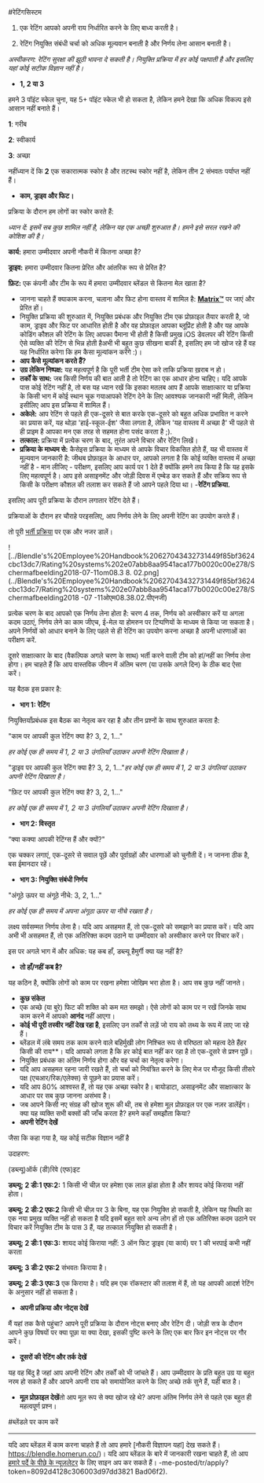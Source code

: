 #रेटिंगसिस्टम

1. एक रेटिंग आपको अपनी राय निर्धारित करने के लिए बाध्य करती है।

2. रेटिंग नियुक्ति संबंधी चर्चा को अधिक मूल्यवान बनाती है और निर्णय लेना आसान बनाती है।

*अस्वीकरण: रेटिंग सुरक्षा की झूठी भावना दे सकती है। नियुक्ति प्रक्रिया में हर कोई पक्षपाती है और इसलिए यहां कोई सटीक विज्ञान नहीं है।*

- **1, 2 या 3**

हमने 3 पॉइंट स्केल चुना, यह 5+ पॉइंट स्केल भी हो सकता है, लेकिन हमने देखा कि अधिक विकल्प इसे आसान नहीं बनाते हैं।

**1**: गरीब

**2**: स्वीकार्य

**3**: अच्छा

नहींध्यान दें कि **2** एक सकारात्मक स्कोर है और तटस्थ स्कोर नहीं है, लेकिन तीन 2 संभवतः पर्याप्त नहीं हैं।

- **काम, ड्राइव और फिट।**

प्रक्रिया के दौरान हम लोगों का स्कोर करते हैं:

*ध्यान दें: इसमें सब कुछ शामिल नहीं है, लेकिन यह एक अच्छी शुरुआत है। हमने इसे सरल रखने की कोशिश की है।*

**कार्य:** हमारा उम्मीदवार अपनी नौकरी में कितना अच्छा है?

**ड्राइव:** हमारा उम्मीदवार कितना प्रेरित और आंतरिक रूप से प्रेरित है?

**फ़िट:** एक कंपनी और टीम के रूप में हमारा उम्मीदवार ब्लेंडल से कितना मेल खाता है?

- जानना चाहते हैं क्याकाम करना, चलाना और फिट होना वास्तव में शामिल है: **[Matrix™](https://docs.google.com/spreadshields/d/1HO4cEH0dguBywUzjT3FMUSGiJbgGjOQDdaILl0BaJME/edit#gid=1890661785)** पर जाएं और प्रेरित हों।
- नियुक्ति प्रक्रिया की शुरुआत में, नियुक्ति प्रबंधक और नियुक्ति टीम एक प्रोफ़ाइल तैयार करती है, जो काम, ड्राइव और फिट पर आधारित होती है और वह प्रोफ़ाइल आपका ब्लूप्रिंट होती है और यह आपके कोडिंग कौशल की रेटिंग के लिए आपका पैमाना भी होती है किसी प्रमुख iOS डेवलपर की रेटिंग किसी ऐसे व्यक्ति की रेटिंग से भिन्न होती हैअभी भी बहुत कुछ सीखना बाकी है, इसलिए हम जो खोज रहे हैं वह यह निर्धारित करेगा कि हम कैसा मूल्यांकन करेंगे :)।
- **आप कैसे मूल्यांकन करते हैं?**
- **उग्र लेकिन निष्पक्ष:** यह महत्वपूर्ण है कि पूरी भर्ती टीम ऐसा करे ताकि प्रक्रिया ख़राब न हो।
- **तर्कों के साथ:** जब किसी निर्णय की बात आती है तो रेटिंग का एक आधार होना चाहिए। यदि आपके पास कोई रेटिंग नहीं है, तो बस यह ध्यान रखें कि इसका मतलब आप हैं आपके साक्षात्कार या प्रक्रिया के किसी भाग में कोई स्थान चूक गयाआपको रेटिंग देने के लिए आवश्यक जानकारी नहीं मिली, लेकिन इसीलिए आप इस प्रक्रिया में शामिल हैं।
- **अकेले:** आप रेटिंग से पहले ही एक-दूसरे से बात करके एक-दूसरे को बहुत अधिक प्रभावित न करने का प्रयास करें, यह थोड़ा 'हाई-स्कूल-ईश' जैसा लगता है, लेकिन 'यह वास्तव में अच्छा है' भी पहले से ही प्राइम है आपका मन एक तरह से सहमत होना पसंद करता है ;).
- **तत्काल:** प्रक्रिया में प्रत्येक चरण के बाद, तुरंत अपने विचार और रेटिंग लिखें।
- **प्रक्रिया के माध्यम से:** कैसेइस प्रक्रिया के माध्यम से आपके विचार विकसित होते हैं, यह भी वास्तव में मूल्यवान जानकारी है: जीथब प्रोफ़ाइल के आधार पर, आपको लगता है कि कोई व्यक्ति वास्तव में अच्छा नहीं है - मान लीजिए - परीक्षण, इसलिए आप कार्य पर 1 देते हैं क्योंकि हमने तय किया है कि यह इसके लिए महत्वपूर्ण है। आप इसे असाइनमेंट और जोड़ी दिवस में एम्बेड कर सकते हैं और सक्रिय रूप से किसी के परीक्षण कौशल की तलाश कर सकते हैं जो आपने पहले दिया था।
-**रेटिंग प्रक्रिया.**

इसलिए आप पूरी प्रक्रिया के दौरान लगातार रेटिंग देते हैं।

प्रक्रियाओं के दौरान हर चौराहे परइसलिए, आप निर्णय लेने के लिए अपनी रेटिंग का उपयोग करते हैं।

तो पूरी [भर्ती प्रक्रिया](https://www.notion.so/Hiring-process-c19f8f3d05034b42b2bb42e330b8a934?pvs=21) पर एक और नजर डालें।

![../Blendle's%20Employee%20Handbook%20627043432731449f85bf3624cbc13dc7/Rating%20systems%202e07abb8aa9541aca177b0020c00e278/Schermafbeelding2018-07-11om08.3 8. 02.png](../Blendle's%20Employee%20Handbook%20627043432731449f85bf3624cbc13dc7/Rating%20systems%202e07abb8aa9541aca177b0020c00e278/Schermafbeelding2018 -07 -11ओएम08.38.02.पीएनजी)

प्रत्येक चरण के बाद आपको एक निर्णय लेना होता है: चरण 4 तक, निर्णय को अस्वीकार करें या अगला कदम उठाएं, निर्णय लेने का काम जीएच, ई-मेल या होमरुन पर टिप्पणियों के माध्यम से किया जा सकता है। अपने निर्णयों को आधार बनाने के लिए पहले से ही रेटिंग का उपयोग करना अच्छा है अपनी धारणाओं का परीक्षण करें.

दूसरे साक्षात्कार के बाद (वैकल्पिक अगले चरण के साथ) भर्ती करने वाली टीम को हां/नहीं का निर्णय लेना होगा। हम चाहते हैं कि आप वास्तविक जीवन में अंतिम चरण (या उसके अगले दिन) के ठीक बाद ऐसा करें।

यह बैठक इस प्रकार है:

- **भाग 1: रेटिंग**

नियुक्तियाँप्रबंधक इस बैठक का नेतृत्व कर रहा है और तीन प्रश्नों के साथ शुरुआत करता है:

"काम पर आपकी कुल रेटिंग क्या है? 3, 2, 1..."

*हर कोई एक ही समय में 1, 2 या 3 उंगलियाँ उठाकर अपनी रेटिंग दिखाता है।*

"ड्राइव पर आपकी कुल रेटिंग क्या है? 3, 2, 1..."*हर कोई एक ही समय में 1, 2 या 3 उंगलियां उठाकर अपनी रेटिंग दिखाता है।*

"फ़िट पर आपकी कुल रेटिंग क्या है? 3, 2, 1..."

*हर कोई एक ही समय में 1, 2 या 3 उंगलियाँ उठाकर अपनी रेटिंग दिखाता है।*

- **भाग 2: विस्तृत**

“क्या कक्या आपकी रेटिंग्स हैं और क्यों?"

एक चक्कर लगाएं, एक-दूसरे से सवाल पूछें और पूर्वाग्रहों और धारणाओं को चुनौती दें। न जानना ठीक है, बस ईमानदार रहें।

- **भाग 3: नियुक्ति संबंधी निर्णय**

"अंगूठे ऊपर या अंगूठे नीचे: 3, 2, 1..."

*हर कोई एक ही समय में अपना अंगूठा ऊपर या नीचे रखता है।*

लक्ष्य सर्वसम्मत निर्णय लेना है। यदि आप असहमत हैं, तो एक-दूसरे को समझाने का प्रयास करें। यदि आप अभी भी असहमत हैं, तो एक अतिरिक्त कदम उठाने या उम्मीदवार को अस्वीकार करने पर विचार करें।

इस पर अगले भाग में और अधिक: यह कब हाँ, डब्ल्यू हैमुर्गी क्या यह नहीं है?

- **तो हाँ/नहीं कब है?**

यह कठिन है, क्योंकि लोगों को काम पर रखना हमेशा जोखिम भरा होता है। आप सब कुछ नहीं जानते।

- **कुछ संकेत**
- एक अच्छे (या बुरे) फिट की शक्ति को कम मत समझो। ऐसे लोगों को काम पर न रखें जिनके साथ काम करने में आपको **आनंद** नहीं आएगा।
- **कोई भी पूरी तस्वीर नहीं देख रहा है**, इसलिए उन तर्कों से लड़ें जो राय को तथ्य के रूप में लाए जा रहे हैं।
- ब्लेंडल में लंबे समय तक काम करने वाले बहिर्मुखी लोग निश्चित रूप से वरिष्ठता को महत्व देते हैंहर किसी की राय**। यदि आपको लगता है कि हर कोई बात नहीं कर रहा है तो एक-दूसरे से प्रश्न पूछें।
- नियुक्ति प्रबंधक का अंतिम निर्णय होगा और वह चर्चा का नेतृत्व करेगा।
- यदि आप असहमत रहना जारी रखते हैं, तो चर्चा को नियंत्रित करने के लिए मेज पर मौजूद किसी तीसरे पक्ष (एचआर/रिक/एलेक्स) से पूछने का प्रयास करें।
- यदि आप 80% आश्वस्त हैं, तो यह एक अच्छा स्कोर है। बायोडाटा, असाइनमेंट और साक्षात्कार के आधार पर सब कुछ जानना असंभव है।
- जब आपने किसी नए संग्रह की खोज शुरू की थी, तब से हमेशा मूल प्रोफ़ाइल पर एक नज़र डालेंईग। क्या यह व्यक्ति सभी बक्सों की जाँच करता है? हमने कहाँ समझौता किया?
- **अपनी रेटिंग देखें**

जैसा कि कहा गया है, यह कोई सटीक विज्ञान नहीं है

उदाहरण:

(डब्ल्यू)ऑर्क (डी)रिवे (एफ)इट

**डब्ल्यू: 2 डी:1 एफ:2:** 1 किसी भी चीज़ पर हमेशा एक लाल झंडा होता है और शायद कोई किराया नहीं होता।

**डब्ल्यू: 2 डी:2 एफ:2** किसी भी चीज़ पर 3 के बिना, यह एक नियुक्ति हो सकती है, लेकिन यह स्थिति का एक नया प्रमुख व्यक्ति नहीं हो सकता है यदि इसमें बहुत सारे अन्य लोग हों तो एक अतिरिक्त कदम उठाने पर विचार करें नियुक्ति टीम के पास 3 हैं, यह तत्काल नियुक्ति हो सकती है।

**डब्ल्यू: 2 डी:1 एफ:3:** शायद कोई किराया नहीं: 3 ऑन फिट ड्राइव (या कार्य) पर 1 की भरपाई कभी नहीं करता

**डब्ल्यू: 3 डी:2 एफ:2** संभवतः किराया है।

**डब्ल्यू: 2 डी:3 एफ:3** एक किराया है। यदि हम एक रॉकस्टार की तलाश में हैं, तो यह आपकी आदर्श रेटिंग के अनुसार नहीं हो सकता है।

- **अपनी प्रक्रिया और नोट्स देखें**

मैं यहां तक ​​कैसे पहुंचा? आपने पूरी प्रक्रिया के दौरान नोट्स बनाए और रेटिंग दी। जोड़ी सत्र के दौरान आपने कुछ विषयों पर क्या पूछा या क्या देखा, इसकी पुष्टि करने के लिए एक बार फिर इन नोट्स पर गौर करें।

- **दूसरों की रेटिंग और तर्क देखें**

यह वह बिंदु है जहां आप अपनी रेटिंग और तर्कों को भी जांचते हैं। आप उम्मीदवार के प्रति बहुत उग्र या बहुत नरम हो सकते हैं और आपने अपनी राय को समायोजित करने के लिए अच्छे तर्क सुने हैं, यही बात है।

- **मूल प्रोफ़ाइल देखें**तो आप मूल रूप से क्या खोज रहे थे? अपना अंतिम निर्णय लेने से पहले एक बहुत ही महत्वपूर्ण प्रश्न।

#ब्लेंडले पर काम करें

---

यदि आप ब्लेंडल में काम करना चाहते हैं तो आप हमारे [नौकरी विज्ञापन यहां] देख सकते हैं।https://blendle.homerun.co/)। यदि आप ब्लेंडल के बारे में जानकारी रखना चाहते हैं, तो आप [हमारे पर्दे के पीछे के न्यूज़लेटर](https://blendle.homerun.co/yes-keep) के लिए साइन अप कर सकते हैं। -me-posted/tr/apply?token=8092d4128c306003d97dd3821 Bad06f2).